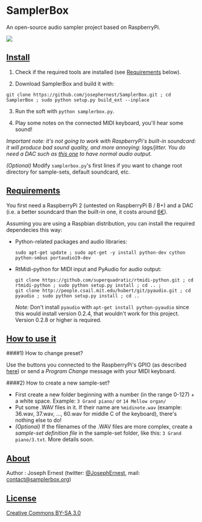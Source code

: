 SamplerBox
==========

An open-source audio sampler project based on RaspberryPi.

[![](http://gget.it/flurexml/1.jpg)](https://www.youtube.com/watch?v=yz7GZ8YOjTw)


[Install](#install)
----

1. Check if the required tools are installed (see [Requirements](#requirements) below).

2. Download SamplerBox and build it with: 

  ~~~
  git clone https://github.com/josephernest/SamplerBox.git ; cd SamplerBox ; sudo python setup.py build_ext --inplace
  ~~~

3. Run the soft with `python samplerbox.py`.

4. Play some notes on the connected MIDI keyboard, you'll hear some sound!  

  *Important note: it's not going to work with RaspberryPi's built-in soundcard: it will produce bad sound quality, and more annoying: lags/jitter. You do need a DAC such as [this one](http://www.ebay.fr/itm/1Pc-PCM2704-5V-Mini-USB-Alimente-Sound-Carte-DAC-decodeur-Board-pr-ordinateur-PC-/231334667385?pt=LH_DefaultDomain_71&hash=item35dc9ee479) to have normal audio output.*

*(Optional)*  Modify `samplerbox.py`'s first lines if you want to change root directory for sample-sets, default soundcard, etc.

[Requirements](#requirements)
----

You first need a RaspberryPi 2 (untested on RaspberryPi B / B+) and a DAC (i.e. a better soundcard than the built-in one, it costs around [6€](http://www.ebay.fr/itm/1Pc-PCM2704-5V-Mini-USB-Alimente-Sound-Carte-DAC-decodeur-Board-pr-ordinateur-PC-/231334667385?pt=LH_DefaultDomain_71&hash=item35dc9ee479)).

Assuming you are using a Raspbian distribution, you can install the required dependecies this way:

* Python-related packages and audio libraries:

  ~~~
  sudo apt-get update ; sudo apt-get -y install python-dev cython python-smbus portaudio19-dev
  ~~~

* RtMidi-python for MIDI input and PyAudio for audio output:

  ~~~
  git clone https://github.com/superquadratic/rtmidi-python.git ; cd rtmidi-python ; sudo python setup.py install ; cd .. ;
  git clone http://people.csail.mit.edu/hubert/git/pyaudio.git ; cd pyaudio ; sudo python setup.py install ; cd ..
  ~~~

  *Note:* Don't install `pyaudio` with `apt-get install python-pyaudio` since this would install version 0.2.4, that wouldn't work for this project. Version 0.2.8 or higher is required.

  <!-- wget http://ftp.de.debian.org/debian/pool/main/p/python-pyaudio/python-pyaudio_0.2.8-1+b1_armhf.deb ; dpkg -i python-pyaudio_0.2.8-1+b1_armhf.deb -->  

[How to use it](#howto)
----

####1) How to change preset?

Use the buttons you connected to the RaspberryPi's GPIO (as described [here](http://www.samplerbox.org/makeit/)) or send a *Program Change* message with your MIDI keyboard.

####2) How to create a new sample-set?

* First create a new folder beginning with a number (in the range 0-127) + a white space. Example: `3 Grand piano/` or `14 Mellow organ/`
* Put some .WAV files in it. If their name are `%midinote.wav` (example: 36.wav, 37.wav, ..., 60.wav for middle C of the keyboard), there's nothing else to do!
* *(Optional)* If the filenames of the .WAV files are more complex, create a *sample-set definition file* in the sample-set folder, like this: `3 Grand piano/3.txt`. More details soon.

<!-- [Advanced usage](#advanced)

####7-segment display via I2C

To use a 7-segment display via I2C, you need to first enable I2C via `raspi-config`, then `8 Advanced options` then `I2C` or by modifying manually `/boot/config.txt`. Then `modprobe i2c-dev`  (or /etc/modules-load.d/raspberry.conf => add: i2c-dev) is still required. (Why?)
Then `sudo` will be required on `python samplerbox.py` in order that python can write on I2C port.
-->


[About](#about)
----

Author : Joseph Ernest (twitter: [@JosephErnest](http:/twitter.com/JosephErnest), mail: [contact@samplerbox.org](mailto:contact@samplerbox.org))


[License](#license)
----

[Creative Commons BY-SA 3.0](http://creativecommons.org/licenses/by-sa/3.0/)
